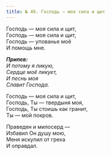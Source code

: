 ```yaml
---
title: № 49. Господь — моя сила и щит
---
```


Господь — моя сила и щит,  
Господь — моя сила и щит,  
Господь — упованье моё   
И помощь мне.

*__Припев:__  
И потому я ликую,  
Сердце моё ликует,  
И песнь моя  
Славит Господа.*

Господь — моя сила и щит,  
Господь, Ты — твердыня моя,  
Господь, Ты стоишь как гранит,  
Ты — мой покров.

Праведен и милосерд —  
Избавил Он душу мою,  
Меня искупил от греха  
И оправдал.
